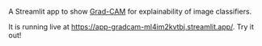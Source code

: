 A Streamlit app to show [Grad-CAM](https://github.com/jacobgil/pytorch-grad-cam)
for explainability of image classifiers.

It is running live at https://app-gradcam-ml4im2kvtbj.streamlit.app/. Try it out!
